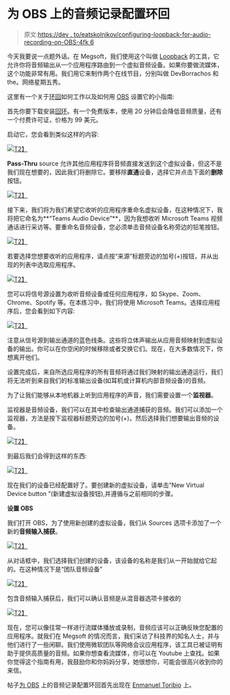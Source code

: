 # 为 OBS 上的音频记录配置环回

> 原文:[https://dev . to/eatskolnikov/configuring-loopback-for-audio-recording-on-OBS-4fk 6](https://dev.to/eatskolnikov/configuring-loopback-for-audio-recording-on-obs-4fk6)

今天我要说一点题外话。在 Megsoft，我们使用这个叫做 [Loopback](https://rogueamoeba.com/loopback/) 的工具，它允许你将音频输出从一个应用程序路由到一个虚拟音频设备。如果你要做流媒体，这个功能非常有用。我们用它来制作两个在线节目，分别叫做 DevBorrachos 和 the。网络星期五秀。

这里有一个关于[环回](https://rogueamoeba.com/loopback/)如何工作以及如何用 [OBS](https://obsproject.com/) 设置它的小指南:

首先你要下载安装[回环](https://rogueamoeba.com/loopback/)。有一个免费版本，使用 20 分钟后会降低音频质量，还有一个付费许可证，价格为 99 美元。

启动它，您会看到类似这样的内容:

[![](../Images/f4ca4364bb43dacc75e9db76babd40f4.png)T2】](https://res.cloudinary.com/practicaldev/image/fetch/s--GyR1qV6j--/c_limit%2Cf_auto%2Cfl_progressive%2Cq_auto%2Cw_880/https://blog.torib.io/wp-content/uploads/2019/04/Picture1.png)

**Pass-Thru** source 允许其他应用程序将音频直接发送到这个虚拟设备，但这不是我们现在想要的，因此我们将删除它。要移除**直通**设备，选择它并点击下面的**删除**按钮。

[![](../Images/e042523996a6cc550f7b482ebf2d9d8d.png)T2】](https://res.cloudinary.com/practicaldev/image/fetch/s--t2IsanOV--/c_limit%2Cf_auto%2Cfl_progressive%2Cq_auto%2Cw_880/https://blog.torib.io/wp-content/uploads/2019/04/Screen-Shot-2019-04-05-at-2.49.29-PM.png)

接下来，我们将为我们希望它收听的应用程序重命名虚拟设备，在这种情况下，我将把它命名为**“Teams Audio Device”**，因为我想收听 Microsoft Teams 视频通话进行采访等。要重命名音频设备，您必须单击音频设备名称旁边的铅笔按钮。

[![](../Images/ea32c73c4d1d375a8311e7c7f5810169.png)T2】](https://res.cloudinary.com/practicaldev/image/fetch/s--s_AA6RR3--/c_limit%2Cf_auto%2Cfl_progressive%2Cq_auto%2Cw_880/https://blog.torib.io/wp-content/uploads/2019/04/Screen-Shot-2019-04-05-at-2.49.29-PM-1-e1554491392674.png)

若要选择您想要收听的应用程序，请点按“来源”标题旁边的加号(+)按钮，并从出现的列表中选取应用程序。

[![](../Images/2baead1555716350129199b81797309d.png)T2】](https://res.cloudinary.com/practicaldev/image/fetch/s--QSC8jIlI--/c_limit%2Cf_auto%2Cfl_progressive%2Cq_auto%2Cw_880/https://blog.torib.io/wp-content/uploads/2019/04/Screen-Shot-2019-04-05-at-2.50.05-PM.png)

您可以将信号源设置为收听音频设备或任何应用程序，如 Skype、Zoom、Chrome、Spotify 等。在本练习中，我们将使用 Microsoft Teams。选择应用程序后，您会看到如下内容:

[![](../Images/6b967e86313d7ebe7a79739d84a26721.png)T2】](https://res.cloudinary.com/practicaldev/image/fetch/s--KQUSvHzr--/c_limit%2Cf_auto%2Cfl_progressive%2Cq_auto%2Cw_880/https://blog.torib.io/wp-content/uploads/2019/04/Screen-Shot-2019-04-05-at-2.51.40-PM.png)

注意从信号源到输出通道的蓝色线条。这些将立体声输出从应用音频映射到虚拟设备的输出。你可以在你空闲的时候移除或者交换它们。现在，在大多数情况下，你想离开他们。

设置完成后，来自所选应用程序的所有音频将通过我们映射的输出通道运行，我们将无法听到来自我们的标准输出设备(如耳机或计算机内部音频设备)的音频。

为了让我们能够从本地机器上听到应用程序的声音，我们需要设置一个**监视器**。

监视器是音频设备，我们可以在其中检查输出通道捕获的音频。我们可以添加一个监视器，方法是按下监视器标题旁边的加号(+)，然后选择我们想要输出音频的设备。

[![](../Images/4246a600504c69339b640cc4e44a47f1.png)T2】](https://res.cloudinary.com/practicaldev/image/fetch/s---0yFU3n4--/c_limit%2Cf_auto%2Cfl_progressive%2Cq_auto%2Cw_880/https://blog.torib.io/wp-content/uploads/2019/04/Picture2.png)

到最后我们会得到这样的东西:

[![](../Images/46e778f15fe1a00d334910cc222e45fc.png)T2】](https://res.cloudinary.com/practicaldev/image/fetch/s--YU-4ILaD--/c_limit%2Cf_auto%2Cfl_progressive%2Cq_auto%2Cw_880/https://blog.torib.io/wp-content/uploads/2019/04/Picture3.png)

现在我们的设备已经配置好了。要创建新的虚拟设备，请单击“New Virtual Device button ”(新建虚拟设备按钮),并遵循与之前相同的步骤。

**设置 OBS**

我们打开 OBS，为了使用新创建的虚拟设备，我们从 Sources 选项卡添加了一个新的**音频输入捕获**。

[![](../Images/e476dfc5cff90dfd6d91a582b71ee1d4.png)T2】](https://res.cloudinary.com/practicaldev/image/fetch/s--rXA9UlGU--/c_limit%2Cf_auto%2Cfl_progressive%2Cq_auto%2Cw_880/https://blog.torib.io/wp-content/uploads/2019/04/Screen-Shot-2019-04-05-at-2.57.59-PM.png)

从对话框中，我们选择我们创建的设备，该设备的名称是我们从一开始就给它起的。在这种情况下是“团队音频设备”

[![](../Images/6b0f1e24a2b3e9aaa7ede4d2d36d560f.png)T2】](https://res.cloudinary.com/practicaldev/image/fetch/s--NURNpAkx--/c_limit%2Cf_auto%2Cfl_progressive%2Cq_auto%2Cw_880/https://blog.torib.io/wp-content/uploads/2019/04/Picture4.png)

包含音频输入捕获后，我们可以确认音频是从混音器选项卡接收的

[![](../Images/a3b034aa3394dc21bf508f67bdd7334c.png)T2】](https://res.cloudinary.com/practicaldev/image/fetch/s--QbB22h6K--/c_limit%2Cf_auto%2Cfl_progressive%2Cq_auto%2Cw_880/https://blog.torib.io/wp-content/uploads/2019/04/Screen-Shot-2019-04-05-at-2.59.57-PM.png)

现在，您可以像往常一样进行流媒体播放或录制，音频应该可以正确反映您配置的应用程序。就我们在 Megsoft 的情况而言，我们采访了科技界的知名人士，并与他们进行了一些闲聊。我们使用微软团队等网络会议应用程序，该工具已被证明有助于提供高质量的音频。如果你想查看流媒体，你可以在 Youtube 上查找。如果你觉得这个指南有用，我鼓励你和你妈妈分享，她很想你，可能会很高兴收到你的来信。

帖子[为 OBS](https://blog.torib.io/2019/04/05/configuring-loopback-for-audio-recording-on-obs/) 上的音频记录配置环回首先出现在 [Enmanuel Toribio](https://blog.torib.io) 上。